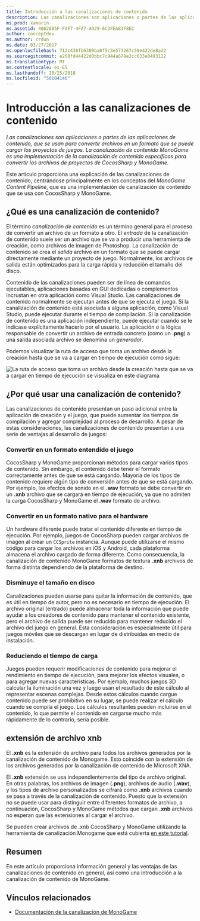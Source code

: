 ```yaml
---
title: Introducción a las canalizaciones de contenido
description: Las canalizaciones son aplicaciones o partes de las aplicaciones de contenido, que se usan para convertir archivos en un formato que se puede cargar los proyectos de juegos. La canalización de contenido MonoGame es una implementación de la canalización de contenido específicos para convertir los archivos de proyectos de CocosSharp y MonoGame.
ms.prod: xamarin
ms.assetid: 40628B5F-FAF7-4FA7-A929-6C3FEA83F8EC
author: conceptdev
ms.author: crdun
ms.date: 03/27/2017
ms.openlocfilehash: 712c430fb6309ba0f5c3e573267c59e422de8ad2
ms.sourcegitcommit: e268fd44422d0bbc7c944a678e2cc633a0493122
ms.translationtype: MT
ms.contentlocale: es-ES
ms.lasthandoff: 10/25/2018
ms.locfileid: "50104146"
---
```

# <a name="introduction-to-content-pipelines"></a>Introducción a las canalizaciones de contenido

_Las canalizaciones son aplicaciones o partes de las aplicaciones de contenido, que se usan para convertir archivos en un formato que se puede cargar los proyectos de juegos. La canalización de contenido MonoGame es una implementación de la canalización de contenido específicos para convertir los archivos de proyectos de CocosSharp y MonoGame._

Este artículo proporciona una explicación de las canalizaciones de contenido, centrándose principalmente en los conceptos del *MonoGame Content Pipeline*, que es una implementación de canalización de contenido que se usa con CocosSharp y MonoGame.


## <a name="what-is-a-content-pipeline"></a>¿Qué es una canalización de contenido?

El término *canalización de contenido* es un término general para el proceso de convertir un archivo de un formato a otro. El *entrada* de la canalización de contenido suele ser un archivo que se va a producir una herramienta de creación, como archivos de imagen de Photoshop. La canalización de contenido se crea el *salida* archivo en un formato que se puede cargar directamente mediante un proyecto de juego. Normalmente, los archivos de salida están optimizados para la carga rápida y reducción el tamaño del disco.

Contenido de las canalizaciones pueden ser de línea de comandos ejecutables, aplicaciones basadas en GUI dedicadas o complementos incrustan en otra aplicación como Visual Studio. Las canalizaciones de contenido normalmente se ejecutan antes de que se ejecuta el juego. Si la canalización de contenido está asociada a alguna aplicación, como Visual Studio, puede ejecutar durante el tiempo de compilación. Si la canalización de contenido es una aplicación independiente, puede ejecutar cuando se le indicase explícitamente hacerlo por el usuario. La aplicación o la lógica responsable de convertir un archivo de entrada concreto (como un **.png**) a una salida asociada archivo se denomina un *generador*. 

Podemos visualizar la ruta de acceso que toma un archivo desde la creación hasta que se va a cargar en tiempo de ejecución como sigue:

![](introduction-images/image1.png "La ruta de acceso que toma un archivo desde la creación hasta que se va a cargar en tiempo de ejecución se visualiza en este diagrama")

## <a name="why-use-a-content-pipeline"></a>¿Por qué usar una canalización de contenido?

Las canalizaciones de contenido presentan un paso adicional entre la aplicación de creación y el juego, que puede aumentar los tiempos de compilación y agregar complejidad al proceso de desarrollo. A pesar de estas consideraciones, las canalizaciones de contenido presentan a una serie de ventajas al desarrollo de juegos:


### <a name="converting-to-a-format-understood-by-the-game"></a>Convertir en un formato entendido el juego

CocosSharp y MonoGame proporcionan métodos para cargar varios tipos de contenido. Sin embargo, el contenido debe tener el formato correctamente antes de que se está cargando. Mayoría de los tipos de contenido requiere algún tipo de conversión antes de que se está cargando. Por ejemplo, los efectos de sonido en el **.wav** formato se debe convertir en un **.xnb** archivo que se cargará en tiempo de ejecución, ya que no admiten la carga CocosSharp y MonoGame el **.wav** formato de archivo.


### <a name="converting-to-a-format-native-to-the-hardware"></a>Convertir en un formato nativo para el hardware

Un hardware diferente puede tratar el contenido diferente en tiempo de ejecución. Por ejemplo, juegos de CocosSharp pueden cargar archivos de imagen al crear un `CCSprite` instancia. Aunque puede utilizarse el mismo código para cargar los archivos en iOS y Android, cada plataforma almacena el archivo cargado de forma diferente. Como consecuencia, la canalización de contenido MonoGame formatos de textura **.xnb** archivos de forma distinta dependiendo de la plataforma de destino.


### <a name="reducing-size-on-disk"></a>Disminuye el tamaño en disco 

Canalizaciones pueden usarse para quitar la información de contenido, que es útil en tiempo de autor, pero no es necesario en tiempo de ejecución. El archivo original (entrado) puede almacenar toda la información que puede ayudar a los creadores de contenido para mantener el contenido existente, pero el archivo de salida puede ser reducido para mantener reducido el archivo del juego en general. Esta consideración es especialmente útil para juegos móviles que se descargan en lugar de distribuidas en medio de instalación.


### <a name="reducing-load-time"></a>Reduciendo el tiempo de carga

Juegos pueden requerir modificaciones de contenido para mejorar el rendimiento en tiempo de ejecución, para mejorar los efectos visuales, o para agregar nuevas características. Por ejemplo, muchos juegos 3D calcular la iluminación una vez y luego usan el resultado de este cálculo al representar escenas complejas. Desde estos cálculos cuando cargue contenido puede ser prohibitivo en su lugar, se puede realizar el cálculo cuando se compila el juego. Los cálculos resultantes pueden incluirse en el contenido, lo que permite el contenido en cargarse mucho más rápidamente de lo contrario, sería posible. 


## <a name="xnb-file-extension"></a>extensión de archivo xnb

El **.xnb** es la extensión de archivo para todos los archivos generados por la canalización de contenido de Monogame. Esto coincide con la extensión de los archivos generados por la canalización de contenido de Microsoft XNA.

El **.xnb** extensión se usa independientemente del tipo de archivo original. En otras palabras, los archivos de imagen (**.png**), archivos de audio (**.wav**), y los tipos de archivo personalizados se cifrará como **.xnb** archivos cuando se pasa a través de la canalización de contenido. Puesto que la extensión no se puede usar para distinguir entre diferentes formatos de archivo, a continuación, CocosSharp y MonoGame métodos que cargan **.xnb** archivos no esperan que las extensiones al cargar el archivo.

Se pueden crear archivos de .xnb CocosSharp y MonoGame utilizando la herramienta de canalización Monogame que está cubierta [en este tutorial](~/graphics-games/cocossharp/content-pipeline/walkthrough.md).


## <a name="summary"></a>Resumen

En este artículo proporciona información general y las ventajas de las canalizaciones de contenido en general, así como una introducción a la canalización de contenido de MonoGame.

## <a name="related-links"></a>Vínculos relacionados

- [Documentación de la canalización de MonoGame](http://www.monogame.net/documentation/?page=Pipeline)
